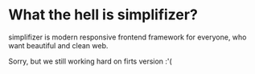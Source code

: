 <h1>What the hell is simplifizer?</h1>
<p>simplifizer is modern responsive frontend framework for everyone, who want
beautiful and clean web.</p>

Sorry, but we still working hard on firts version :'(